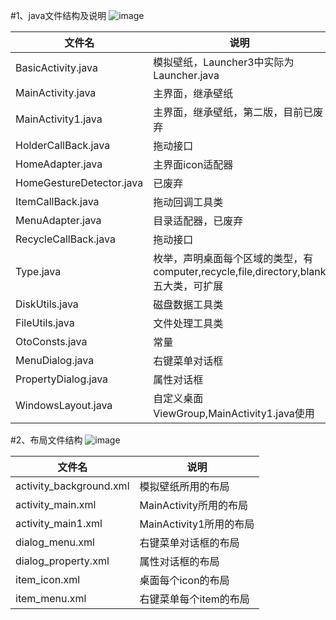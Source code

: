 #1、java文件结构及说明
![image](https://github.com/openthos/desktop-analysis/blob/master/image/java_structure.png)

|文件名|说明|
|------|----|
|BasicActivity.java|模拟壁纸，Launcher3中实际为Launcher.java|
|MainActivity.java|主界面，继承壁纸|
|MainActivity1.java|主界面，继承壁纸，第二版，目前已废弃|
|HolderCallBack.java|拖动接口|
|HomeAdapter.java|主界面icon适配器|
|HomeGestureDetector.java|已废弃|
|ItemCallBack.java|拖动回调工具类|
|MenuAdapter.java|目录适配器，已废弃|
|RecycleCallBack.java|拖动接口|
|Type.java|枚举，声明桌面每个区域的类型，有computer,recycle,file,directory,blank五大类，可扩展|
|DiskUtils.java|磁盘数据工具类|
|FileUtils.java|文件处理工具类|
|OtoConsts.java|常量|
|MenuDialog.java|右键菜单对话框|
|PropertyDialog.java|属性对话框|
|WindowsLayout.java|自定义桌面ViewGroup,MainActivity1.java使用|

#2、布局文件结构
![image](https://github.com/openthos/desktop-analysis/blob/master/image/xml_structure.png)

|文件名|说明|
|------|----|
|activity_background.xml|模拟壁纸所用的布局|
|activity_main.xml|MainActivity所用的布局|
|activity_main1.xml|MainActivity1所用的布局|
|dialog_menu.xml|右键菜单对话框的布局|
|dialog_property.xml|属性对话框的布局|
|item_icon.xml|桌面每个icon的布局|
|item_menu.xml|右键菜单每个item的布局|
